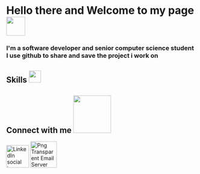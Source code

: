 <h1 >Hello there and Welcome to my page <img src="https://media.giphy.com/media/hvRJCLFzcasrR4ia7z/giphy.gif" width=50></h1>
<h3>
I'm a software developer and senior computer science student I use github to share and save the project i work on 
</h3>

<h2> Skills <img src = "https://media.giphy.com/media/L5LRkP5bUDFiZee7w2/giphy.gif" width = 32px> </h2>



<h2> Connect with me <img src="https://media.giphy.com/media/L5LRkP5bUDFiZee7w2/giphy.gif" width="100px"> </h2>
<a href="https://www.freeiconspng.com/img/2034" title="Image from freeiconspng.com"><img src="https://www.freeiconspng.com/uploads/linkedin-linkedin-icon-flat-icon-linkedin-png-social-icon-png-11.png" width="60" alt="LinkedIn social icon png" /></a></a> 
  
<a href="mailto:noufalharthi2000@gmail.com">
 <a href="https://www.freeiconspng.com/img/7230" title="Image from freeiconspng.com"><img src="https://www.freeiconspng.com/uploads/mail-server-icon-png-5.png" width="70" alt="Png Transparent Email Server" /></a>
</a>




